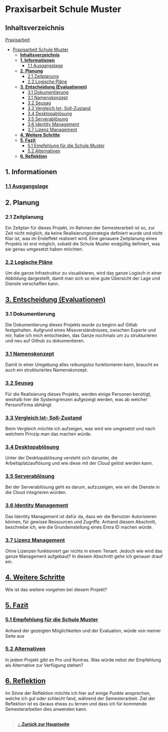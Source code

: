 # Praxisarbeit Schule Muster

## **Inhaltsverzeichnis** 

[Praxisarbeit](#praxisarbeit-schule-muster)
- [Praxisarbeit Schule Muster](#praxisarbeit-schule-muster)
  - [**Inhaltsverzeichnis**](#inhaltsverzeichnis)
  - [**1. Informationen**](#1-informationen)
    - [1.1 Ausgangslage](#11-ausgangslage)
  - [**2. Planung**](#2-planung)
    - [2.1 Zeitplanung](#21-zeitplanung)
    - [2.2 Logische Pläne](#22-logische-pläne)
  - [**3. Entscheidung (Evaluationen)**](#3-entscheidung-evaluationen)
    - [3.1 Dokumentierung](#31-dokumentierung)
    - [3.1 Namenskonzept](#31-namenskonzept)
    - [3.2 Seusag](#32-seusag)
    - [3.3 Vergleich Ist- Soll-Zustand](#33-vergleich-ist--soll-zustand)
    - [3.4 Desktopablösung](#34-desktopablösung)
    - [3.5 Serverablösung](#35-serverablösung)
    - [3.6 Identity Management](#36-identity-management)
    - [3.7 Lizenz Management](#37-lizenz-management)
  - [**4. Weitere Schritte**](#4-weitere-schritte)
  - [**5. Fazit**](#5-fazit)
    - [5.1 Empfehlung für die Schule Muster](#51-empfehlung-für-die-schule-muster)
    - [5.2 Alternativen](#52-alternativen)
  - [**6. Reflektion**](#6-reflektion)
  

## **1. Informationen**

### [1.1 Ausgangslage](./01_Informationen/Ausgangslage.md) 


## **2. Planung** 

### 2.1 Zeitplanung

Ein Zeitplan für dieses Projekt, im Rahmen der Semesterarbeit ist so, zur Zeit nicht möglich, da keine Realisierungsstrategie definiert wurde und nicht Klar ist, was im Endeffekt realisiert wird. 
Eine genauere Zeitplanung eines Projekts ist erst möglich, sobald die Schule Muster endgültig definiert, was sie genau umgesetzt haben möchten.

### [2.2 Logische Pläne](./02_Planung/Logische_Plaene.md)  

Um die ganze Infrastruktur zu visualisieren, wird das ganze Logisch in einer Abbildung dargestellt, damit man sich so eine gute Übersicht der Lage und Dienste verschaffen kann. 


## [**3. Entscheidung (Evaluationen)**](Praxis_Schule-Muster/03_Entscheidung_und_Realisierung/README.md)  

### 3.1 Dokumentierung

Die Dokumentierung dieses Projekts wurde zu beginn auf Gitlab festgehalten. 
Aufgrund eines Missverständnisses, zwischen Experte und mir, habe ich mich entschieden, das Ganze nochmals um zu strukturieren und neu auf Github zu dokumentieren. 

### [3.1 Namenskonzept](./03_Entscheidung_und_Realisierung/Nameconcept.md)  

Damit in einer Umgebung alles reibungslos funktionieren kann, braucht es auch ein strukturiertes Namenskonzept.

### [3.2 Seusag](./03_Entscheidung_und_Realisierung/SEUSAG.md)  

Für die Realisierung dieses Projekts, werden einige Personen benötigt, weshalb hier die Systemgrenzen aufgezeigt werden, was ab welcher Person/Firma abhängt. 

### [3.3 Vergleich Ist- Soll-Zustand](./03_Entscheidung_und_Realisierung/compare_ist_soll-zustand.md)

Beim Vergleich möchte ich aufzeigen, was wird wie umgesetzt und nach welchem Prinzip man das machen würde. 

### [3.4 Desktopablösung](./03_Entscheidung_und_Realisierung/Desktopreplacement.md) 

Unter der Desktopablösung versteht sich darunter, die Arbeitsplatzauflösung und wie diese mit der Cloud gelöst werden kann. 

### [3.5 Serverablösung](./03_Entscheidung_und_Realisierung/Serverreplacement.md) 

Bei der Serverablösung geht es darum, aufzuzeigen, wie wir die Dienste in die Cloud integrieren würden. 

### [3.6 Identity Management](./03_Entscheidung_und_Realisierung/Identitymanagement.md) 

Das Identity Management ist dafür da, dass wir die Benutzer Autorisieren können, für gewisse Ressourcen und Zugriffe. Anhand diesem Abschnitt, beschreibe ich, wie die Grundeinstellung eines Entra ID machen würde. 

### [3.7 Lizenz Management](./03_Entscheidung_und_Realisierung/LicenceMAnagement.md) 

Ohne Lizenzen funktioniert gar nichts in einem Tenant. Jedoch wie wird das ganze Management aufgebaut?
In diesem Abschnitt gehe ich genauer drauf ein. 


## [**4. Weitere Schritte**](./04_Weitere_Schritte/README.md)

Wie ist das weitere vorgehen bei diesem Projekt?


## [**5. Fazit**](./05_Fazit/README.md)

### [5.1 Empfehlung für die Schule Muster](./05_Fazit/Empfehlung.md) 

Anhand der gezeigten Möglichkeiten und der Evaluation, würde von meiner Seite aus 

### [5.2 Alternativen](./05_Fazit/Alternative.md) 

In jedem Projekt gibt es Pro und Kontras. Was würde nebst der Empfehlung als Alternative zur Verfügung stehen?


## [**6. Reflektion**](Reflektion/README.md) 

Im Sinne der Reflektion möchte ich hier auf einige Punkte ansprechen, welche ich gut oder schlecht fand, während der Semesterarbeit. 
Ziel der Reflektion ist es daraus etwas zu lernen und dass ich für kommende Semesterarbeiten dies anwenden kann. 
<br>
<br>

> [⌂ **Zurück zur Hauptseite**](../README.md) 

